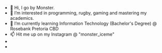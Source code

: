 - 👋 Hi, I go by Monster.
- 👀 I’m interested in programming, rugby, gaming and mastering my academics.
- 🌱 I’m currently learning Information Technology (Bachelor's Degree) @ Rosebank Pretoria CBD
- 📫 Hit me up on my Instagram @ "monster_iceme"
- 
- 

<!---
Monster53666/Monster53666 is a ✨ special ✨ repository because its `README.md` (this file) appears on your GitHub profile.
You can click the Preview link to take a look at your changes.
--->
